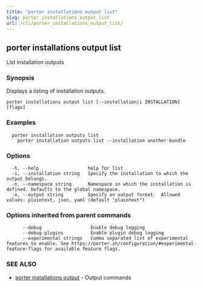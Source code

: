 ```yaml
---
title: "porter installations output list"
slug: porter_installations_output_list
url: /cli/porter_installations_output_list/
---
```

## porter installations output list

List installation outputs

### Synopsis

Displays a listing of installation outputs.

```
porter installations output list [--installation|i INSTALLATION] [flags]
```

### Examples

```
  porter installation outputs list
    porter installation outputs list --installation another-bundle

```

### Options

```
  -h, --help                  help for list
  -i, --installation string   Specify the installation to which the output belongs.
  -n, --namespace string      Namespace in which the installation is defined. Defaults to the global namespace.
  -o, --output string         Specify an output format.  Allowed values: plaintext, json, yaml (default "plaintext")
```

### Options inherited from parent commands

```
      --debug                  Enable debug logging
      --debug-plugins          Enable plugin debug logging
      --experimental strings   Comma separated list of experimental features to enable. See https://porter.sh/configuration/#experimental-feature-flags for available feature flags.
```

### SEE ALSO

* [porter installations output](/cli/porter_installations_output/)	 - Output commands

